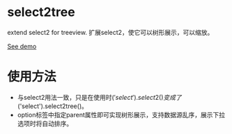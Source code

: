 # select2tree
extend select2 for treeview. 扩展select2，使它可以树形展示，可以缩放。

<a href="http://runjs.cn/detail/bezljwvl" target="_blank">See demo</a>

# 使用方法
* 与select2用法一致，只是在使用时$('select').select2()变成了$('select').select2tree()。
* option标签中指定parent属性即可实现树形展示，支持数据源乱序，展示下拉选项时将自动排序。
